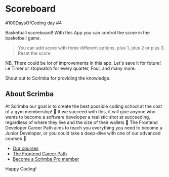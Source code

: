# Scoreboard

#100DaysOfCoding day #4

Basketball scoreboard! With this App you can control the score in the basketball game.
> You can add score with three different options, plus 1, plus 2 or plus 3.
> Reset the score


NB. There could be lot of improvements in this app. Let's save it for future! 
i.e Timer or stopwatch for every quarter, Foul, and many more.

Shout out to Scrimba for providing the knowledge.

## About Scrimba

At Scrimba our goal is to create the best possible coding school at the cost of a gym membership! 💜
If we succeed with this, it will give anyone who wants to become a software developer a realistic shot at succeeding, regardless of where they live and the size of their wallets 🎉
The Frontend Developer Career Path aims to teach you everything you need to become a Junior Developer, or you could take a deep-dive with one of our advanced courses 🚀

- [Our courses](https://scrimba.com/allcourses)
- [The Frontend Career Path](https://scrimba.com/learn/frontend)
- [Become a Scrimba Pro member](https://scrimba.com/pricing)

Happy Coding!
